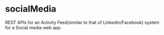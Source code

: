 # socialMedia
REST APIs for an Activity Feed(similar to that of Linkedin/Facebook) system for a Social media web app
